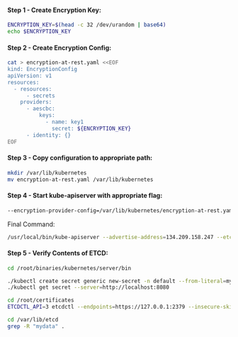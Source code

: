
#### Step 1 - Create Encryption Key:
```sh
ENCRYPTION_KEY=$(head -c 32 /dev/urandom | base64)
echo $ENCRYPTION_KEY
```
#### Step 2 - Create Encryption Config:
```sh
cat > encryption-at-rest.yaml <<EOF
kind: EncryptionConfig
apiVersion: v1
resources:
  - resources:
      - secrets
    providers:
      - aescbc:
          keys:
            - name: key1
              secret: ${ENCRYPTION_KEY}
      - identity: {}
EOF
```
#### Step 3 - Copy configuration to appropriate path:
```sh
mkdir /var/lib/kubernetes
mv encryption-at-rest.yaml /var/lib/kubernetes
```
#### Step 4 - Start kube-apiserver with appropriate flag:
```sh
--encryption-provider-config=/var/lib/kubernetes/encryption-at-rest.yaml
```
Final Command:
```sh
/usr/local/bin/kube-apiserver --advertise-address=134.209.158.247 --etcd-cafile=/root/certificates/ca.crt --etcd-certfile=/root/certificates/apiserver-etcd-client.crt --etcd-keyfile=/root/certificates/apiserver-etcd-client.key --etcd-servers=https://127.0.0.1:2379 --encryption-provider-config=/var/lib/kubernetes/encryption-at-rest.yaml
```
#### Step 5 - Verify Contents of ETCD:
```sh
cd /root/binaries/kubernetes/server/bin

./kubectl create secret generic new-secret -n default --from-literal=mykey=mydata --server=http://localhost:8080
./kubectl get secret --server=http://localhost:8080
```
```sh
cd /root/certificates
ETCDCTL_API=3 etcdctl --endpoints=https://127.0.0.1:2379 --insecure-skip-tls-verify  --insecure-transport=false --cert ./client.crt --key ./client.key get /registry/secrets/default/new-secret | hexdump -C
```
```sh
cd /var/lib/etcd
grep -R "mydata" .
```
